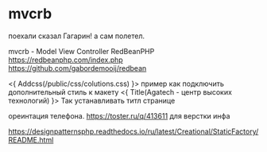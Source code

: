 # mvcrb
поехали сказал Гагарин! а сам полетел.

mvcrb - Model View Controller RedBeanPHP
https://redbeanphp.com/index.php
https://github.com/gabordemooij/redbean

<{ Addcss(/public/css/colutions.css) }> пример как подключить дополнительный стиль к макету
<{ Title(Agatech - центр высоких технологий) }> Так устанавливать титл странице


ореинтация телефона. https://toster.ru/q/413611 для верстки инфа

https://designpatternsphp.readthedocs.io/ru/latest/Creational/StaticFactory/README.html
